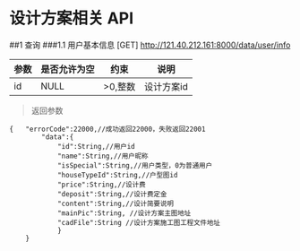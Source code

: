 # 设计方案相关 API

##1 查询
###1.1 用户基本信息
[GET] http://121.40.212.161:8000/data/user/info 

参数          |  是否允许为空   |     约束    |说明
------------- |---------------- | ----------- |-------------
id            |   NULL |      >0,整数       | 设计方案id

>返回参数

	{	"errorCode":22000,//成功返回22000，失败返回22001
			"data":{
				"id":String,//用户id
				"name":String,//用户昵称
				"isSpecial":String,//用户类型，0为普通用户
				"houseTypeId":String,//户型图id
				"price":String,//设计费
				"deposit":String,//设计费定金
				"content":String,//设计简要说明
				"mainPic":String, //设计方案主图地址
				"cadFile":String //设计方案施工图工程文件地址
				}
		} 
		














